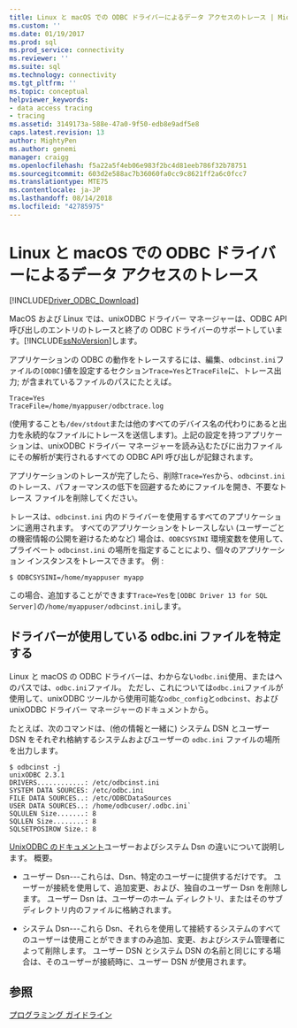 ```yaml
---
title: Linux と macOS での ODBC ドライバーによるデータ アクセスのトレース | Microsoft Docs
ms.custom: ''
ms.date: 01/19/2017
ms.prod: sql
ms.prod_service: connectivity
ms.reviewer: ''
ms.suite: sql
ms.technology: connectivity
ms.tgt_pltfrm: ''
ms.topic: conceptual
helpviewer_keywords:
- data access tracing
- tracing
ms.assetid: 3149173a-588e-47a0-9f50-edb8e9adf5e8
caps.latest.revision: 13
author: MightyPen
ms.author: genemi
manager: craigg
ms.openlocfilehash: f5a22a5f4eb06e983f2bc4d81eeb786f32b78751
ms.sourcegitcommit: 603d2e588ac7b36060fa0cc9c8621ff2a6c0fcc7
ms.translationtype: MTE75
ms.contentlocale: ja-JP
ms.lasthandoff: 08/14/2018
ms.locfileid: "42785975"
---
```

# <a name="data-access-tracing-with-the-odbc-driver-on-linux-and-macos"></a>Linux と macOS での ODBC ドライバーによるデータ アクセスのトレース
[!INCLUDE[Driver_ODBC_Download](../../../includes/driver_odbc_download.md)]

MacOS および Linux では、unixODBC ドライバー マネージャーは、ODBC API 呼び出しのエントリのトレースと終了の ODBC ドライバーのサポートしています。[!INCLUDE[ssNoVersion](../../../includes/ssnoversion-md.md)]します。

アプリケーションの ODBC の動作をトレースするには、編集、`odbcinst.ini`ファイルの`[ODBC]`値を設定するセクション`Trace=Yes`と`TraceFile`に、トレース出力; が含まれているファイルのパスにたとえば。

```  
Trace=Yes
TraceFile=/home/myappuser/odbctrace.log
```  

(使用することも`/dev/stdout`または他のすべてのデバイス名の代わりにあると出力を永続的なファイルにトレースを送信します)。上記の設定を持つアプリケーションは、unixODBC ドライバー マネージャーを読み込むたびに出力ファイルにその解析が実行されるすべての ODBC API 呼び出しが記録されます。

アプリケーションのトレースが完了したら、削除`Trace=Yes`から、`odbcinst.ini`のトレース、パフォーマンスの低下を回避するためにファイルを開き、不要なトレース ファイルを削除してください。
  
トレースは、`odbcinst.ini` 内のドライバーを使用するすべてのアプリケーションに適用されます。 すべてのアプリケーションをトレースしない (ユーザーごとの機密情報の公開を避けるためなど) 場合は、`ODBCSYSINI` 環境変数を使用して、プライベート `odbcinst.ini` の場所を指定することにより、個々のアプリケーション インスタンスをトレースできます。 例 :  
  
```  
$ ODBCSYSINI=/home/myappuser myapp
```  
  
この場合、追加することができます`Trace=Yes`を`[ODBC Driver 13 for SQL Server]`の`/home/myappuser/odbcinst.ini`します。

## <a name="determining-which-odbcini-file-the-driver-is-using"></a>ドライバーが使用している odbc.ini ファイルを特定する

Linux と macOS の ODBC ドライバーは、わからない`odbc.ini`使用、またはへのパスでは、`odbc.ini`ファイル。 ただし、これについては`odbc.ini`ファイルが使用して、unixODBC ツールから使用可能な`odbc_config`と`odbcinst`、および unixODBC ドライバー マネージャーのドキュメントから。  
  
たとえば、次のコマンドは、(他の情報と一緒に) システム DSN とユーザー DSN をそれぞれ格納するシステムおよびユーザーの `odbc.ini` ファイルの場所を出力します。

```
$ odbcinst -j
unixODBC 2.3.1
DRIVERS............: /etc/odbcinst.ini
SYSTEM DATA SOURCES: /etc/odbc.ini
FILE DATA SOURCES..: /etc/ODBCDataSources
USER DATA SOURCES..: /home/odbcuser/.odbc.ini`
SQLULEN Size.......: 8
SQLLEN Size........: 8
SQLSETPOSIROW Size.: 8
```

[UnixODBC のドキュメント](http://www.unixodbc.org/doc/UserManual/)ユーザーおよびシステム Dsn の違いについて説明します。 概要。  

- ユーザー Dsn---これらは、Dsn、特定のユーザーに提供するだけです。 ユーザーが接続を使用して、追加変更、および、独自のユーザー Dsn を削除します。 ユーザー Dsn は、ユーザーのホーム ディレクトリ、またはそのサブディレクトリ内のファイルに格納されます。
  
- システム Dsn---これら Dsn、それらを使用して接続するシステムのすべてのユーザーは使用ことができますのみ追加、変更、およびシステム管理者によって削除します。 ユーザー DSN とシステム DSN の名前と同じにする場合は、そのユーザーが接続時に、ユーザー DSN が使用されます。

## <a name="see-also"></a>参照
[プログラミング ガイドライン](../../../connect/odbc/linux-mac/programming-guidelines.md)
